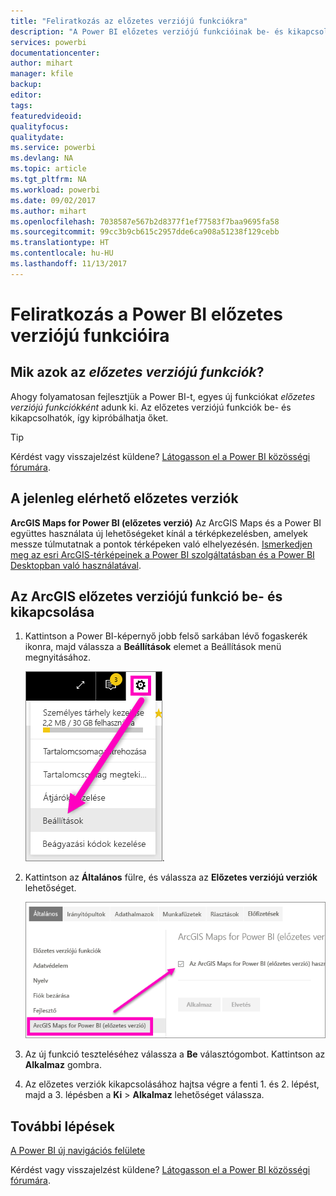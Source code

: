 ```yaml
---
title: "Feliratkozás az előzetes verziójú funkciókra"
description: "A Power BI előzetes verziójú funkcióinak be- és kikapcsolása"
services: powerbi
documentationcenter: 
author: mihart
manager: kfile
backup: 
editor: 
tags: 
featuredvideoid: 
qualityfocus: 
qualitydate: 
ms.service: powerbi
ms.devlang: NA
ms.topic: article
ms.tgt_pltfrm: NA
ms.workload: powerbi
ms.date: 09/02/2017
ms.author: mihart
ms.openlocfilehash: 7038587e567b2d8377f1ef77583f7baa9695fa58
ms.sourcegitcommit: 99cc3b9cb615c2957dde6ca908a51238f129cebb
ms.translationtype: HT
ms.contentlocale: hu-HU
ms.lasthandoff: 11/13/2017
---
```

# <a name="opt-in-for-power-bi-preview-features"></a>Feliratkozás a Power BI előzetes verziójú funkcióira
## <a name="what-are-preview-features"></a>Mik azok az *előzetes verziójú funkciók*?
Ahogy folyamatosan fejlesztjük a Power BI-t, egyes új funkciókat *előzetes verziójú funkciókként* adunk ki. Az előzetes verziójú funkciók be- és kikapcsolhatók, így kipróbálhatja őket.

> [!TIP]
> Kérdést vagy visszajelzést küldene? [Látogasson el a Power BI közösségi fórumára](http://community.powerbi.com/t5/Navigation-Preview-Forum/bd-p/NavigationPreview).
> 
> 

## <a name="current-previews-available"></a>A jelenleg elérhető előzetes verziók
**ArcGIS Maps for Power BI (előzetes verzió)** Az ArcGIS Maps és a Power BI együttes használata új lehetőségeket kínál a térképkezelésben, amelyek messze túlmutatnak a pontok térképeken való elhelyezésén.
[Ismerkedjen meg az esri ArcGIS-térképeinek a Power BI szolgáltatásban és a Power BI Desktopban való használatával](power-bi-visualization-arcgis.md).

## <a name="turn-the-arcgis-preview-feature-on-and-off"></a>Az ArcGIS előzetes verziójú funkció be- és kikapcsolása
1. Kattintson a Power BI-képernyő jobb felső sarkában lévő fogaskerék ikonra, majd válassza a **Beállítások** elemet a Beállítások menü megnyitásához.
   
   ![](media/service-preview-features/power-bi-settings.png).
2. Kattintson az **Általános** fülre, és válassza az **Előzetes verziójú verziók** lehetőséget.
   
   ![](media/service-preview-features/power-bi-preview-arcgis.png)
3. Az új funkció teszteléséhez válassza a **Be** választógombot. Kattintson az **Alkalmaz** gombra.
4. Az előzetes verziók kikapcsolásához hajtsa végre a fenti 1. és 2. lépést, majd a 3. lépésben a **Ki** > **Alkalmaz** lehetőséget válassza.

## <a name="next-steps"></a>További lépések
[A Power BI új navigációs felülete](service-the-new-power-bi-experience.md)

Kérdést vagy visszajelzést küldene? [Látogasson el a Power BI közösségi fórumára](http://community.powerbi.com/t5/Navigation-Preview-Forum/bd-p/NavigationPreview).

